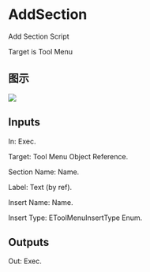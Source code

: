 # AddSection

Add Section Script

Target is Tool Menu

## 图示

![]($-20221218-21132843.png)

## Inputs

In: Exec.

Target: Tool Menu Object Reference.

Section Name: Name.

Label: Text (by ref).

Insert Name: Name.

Insert Type: EToolMenuInsertType Enum.  

## Outputs

Out: Exec.

